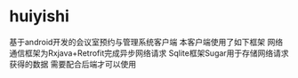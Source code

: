 # huiyishi
基于android开发的会议室预约与管理系统客户端
本客户端使用了如下框架
网络通信框架为Rxjava+Retrofit完成异步网络请求
Sqlite框架Sugar用于存储网络请求获得的数据
需要配合后端才可以使用
